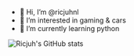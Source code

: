 - 👋 Hi, I’m @ricjuhnl
- 👀 I’m interested in gaming & cars
- 🌱 I’m currently learning python


![Ricjuh's GitHub stats](https://github-readme-stats.vercel.app/api?username=ricjuhnl&show_icons=true&theme=radical)
<!---
ricjuhnl/ricjuhnl is a ✨ special ✨ repository because its `README.md` (this file) appears on your GitHub profile.
You can click the Preview link to take a look at your changes.
--->
